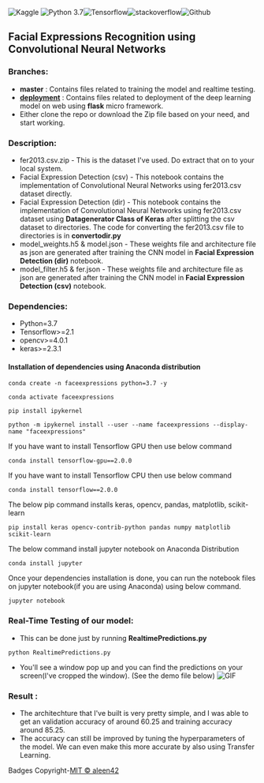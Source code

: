 ![Kaggle](https://img.shields.io/badge/Dataset-Kaggle-blue.svg) ![Python 3.7](https://img.shields.io/badge/Python-3.7-brightgreen.svg)![Tensorflow](https://aleen42.github.io/badges/src/tensorflow.svg)![stackoverflow](https://aleen42.github.io/badges/src/stackoverflow.svg)![Github](https://aleen42.github.io/badges/src/github.svg)

## Facial Expressions Recognition using Convolutional Neural Networks
### Branches:
- **master** : Contains files related to training the model and realtime testing. 
- **[deployment](https://github.com/mangipudiprashanth7/Facial-Expression-Recognition-using-Deep-Learning/tree/deployment)** : Contains files related to deployment of the deep learning model on web using **flask** micro framework.
- Either clone the repo or download the Zip file based on your need, and start working.
### Description:
* fer2013.csv.zip - This is the dataset I've used. Do extract that on to your local system.
* Facial Expression Detection (csv) - This notebook contains the implementation of Convolutional Neural Networks using fer2013.csv dataset directly. 
* Facial Expression Detection (dir) - This notebook contains the implementation of Convolutional Neural Networks using fer2013.csv dataset using **Datagenerator Class of Keras** after splitting the csv dataset to directories. The code for converting the fer2013.csv file to directories is in **convertodir.py** 
* model_weights.h5 & model.json - These weights file and architecture file as json are generated after training the CNN model in **Facial Expression Detection (dir)** notebook. 
* model_filter.h5 & fer.json - These weights file and architecture file as json are generated after training the CNN model in **Facial Expression Detection (csv)** notebook.

### Dependencies:
* Python=3.7
* Tensorflow>=2.1
* opencv>=4.0.1
* keras>=2.3.1
#### Installation of dependencies using Anaconda distribution
`conda create -n faceexpressions python=3.7 -y`

`conda activate faceexpressions`

`pip install ipykernel`

`python -m ipykernel install --user --name faceexpressions --display-name "faceexpressions"`

If you have want to install Tensorflow GPU then use below command

`conda install tensorflow-gpu==2.0.0`

If you have want to install Tensorflow CPU then use below command

`conda install tensorflow==2.0.0`

The below pip command installs keras, opencv, pandas, matplotlib, scikit-learn

`pip install keras opencv-contrib-python pandas numpy matplotlib scikit-learn`

The below command install jupyter notebook on Anaconda Distribution

`conda install jupyter`

Once your dependencies installation is done, you can run the notebook files on jupyter notebook(if you are using Anaconda) using below command. 

`jupyter notebook`

### Real-Time Testing of our model:
* This can be done just by running **RealtimePredictions.py** 

`python RealtimePredictions.py` 

* You'll see a window pop up and you can find the predictions on your screen(I've cropped the window). (See the demo file below)
![GIF](https://github.com/mangipudiprashanth7/Facial-Expression-Recognition-using-Deep-Learning/blob/master/demo.gif)


### Result :
- The architechture that I've built is very pretty simple, and I was able to get an validation accuracy of around 60.25 and training accuracy around 85.25. 
- The accuracy can still be improved by tuning the hyperparameters of the model. We can even make this more accurate by also using Transfer Learning. 
 
 
 Badges Copyright-[MIT © aleen42](https://github.com/aleen42/badges)
